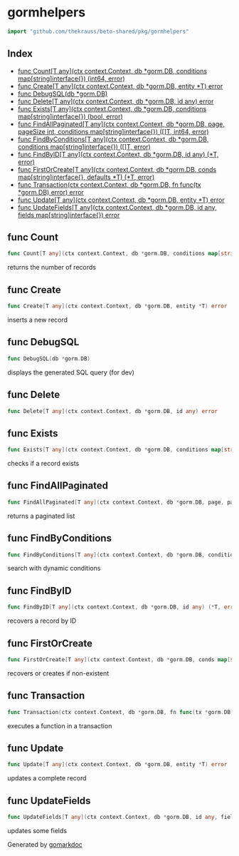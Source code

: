 <!-- Code generated by gomarkdoc. DO NOT EDIT -->

# gormhelpers

```go
import "github.com/thekrauss/beto-shared/pkg/gormhelpers"
```

## Index

- [func Count\[T any\]\(ctx context.Context, db \*gorm.DB, conditions map\[string\]interface\{\}\) \(int64, error\)](<#Count>)
- [func Create\[T any\]\(ctx context.Context, db \*gorm.DB, entity \*T\) error](<#Create>)
- [func DebugSQL\(db \*gorm.DB\)](<#DebugSQL>)
- [func Delete\[T any\]\(ctx context.Context, db \*gorm.DB, id any\) error](<#Delete>)
- [func Exists\[T any\]\(ctx context.Context, db \*gorm.DB, conditions map\[string\]interface\{\}\) \(bool, error\)](<#Exists>)
- [func FindAllPaginated\[T any\]\(ctx context.Context, db \*gorm.DB, page, pageSize int, conditions map\[string\]interface\{\}\) \(\[\]T, int64, error\)](<#FindAllPaginated>)
- [func FindByConditions\[T any\]\(ctx context.Context, db \*gorm.DB, conditions map\[string\]interface\{\}\) \(\[\]T, error\)](<#FindByConditions>)
- [func FindByID\[T any\]\(ctx context.Context, db \*gorm.DB, id any\) \(\*T, error\)](<#FindByID>)
- [func FirstOrCreate\[T any\]\(ctx context.Context, db \*gorm.DB, conds map\[string\]interface\{\}, defaults \*T\) \(\*T, error\)](<#FirstOrCreate>)
- [func Transaction\(ctx context.Context, db \*gorm.DB, fn func\(tx \*gorm.DB\) error\) error](<#Transaction>)
- [func Update\[T any\]\(ctx context.Context, db \*gorm.DB, entity \*T\) error](<#Update>)
- [func UpdateFields\[T any\]\(ctx context.Context, db \*gorm.DB, id any, fields map\[string\]interface\{\}\) error](<#UpdateFields>)


<a name="Count"></a>
## func Count

```go
func Count[T any](ctx context.Context, db *gorm.DB, conditions map[string]interface{}) (int64, error)
```

returns the number of records

<a name="Create"></a>
## func Create

```go
func Create[T any](ctx context.Context, db *gorm.DB, entity *T) error
```

inserts a new record

<a name="DebugSQL"></a>
## func DebugSQL

```go
func DebugSQL(db *gorm.DB)
```

displays the generated SQL query \(for dev\)

<a name="Delete"></a>
## func Delete

```go
func Delete[T any](ctx context.Context, db *gorm.DB, id any) error
```



<a name="Exists"></a>
## func Exists

```go
func Exists[T any](ctx context.Context, db *gorm.DB, conditions map[string]interface{}) (bool, error)
```

checks if a record exists

<a name="FindAllPaginated"></a>
## func FindAllPaginated

```go
func FindAllPaginated[T any](ctx context.Context, db *gorm.DB, page, pageSize int, conditions map[string]interface{}) ([]T, int64, error)
```

returns a paginated list

<a name="FindByConditions"></a>
## func FindByConditions

```go
func FindByConditions[T any](ctx context.Context, db *gorm.DB, conditions map[string]interface{}) ([]T, error)
```

search with dynamic conditions

<a name="FindByID"></a>
## func FindByID

```go
func FindByID[T any](ctx context.Context, db *gorm.DB, id any) (*T, error)
```

recovers a record by ID

<a name="FirstOrCreate"></a>
## func FirstOrCreate

```go
func FirstOrCreate[T any](ctx context.Context, db *gorm.DB, conds map[string]interface{}, defaults *T) (*T, error)
```

recovers or creates if non\-existent

<a name="Transaction"></a>
## func Transaction

```go
func Transaction(ctx context.Context, db *gorm.DB, fn func(tx *gorm.DB) error) error
```

executes a function in a transaction

<a name="Update"></a>
## func Update

```go
func Update[T any](ctx context.Context, db *gorm.DB, entity *T) error
```

updates a complete record

<a name="UpdateFields"></a>
## func UpdateFields

```go
func UpdateFields[T any](ctx context.Context, db *gorm.DB, id any, fields map[string]interface{}) error
```

updates some fields

Generated by [gomarkdoc](<https://github.com/princjef/gomarkdoc>)
